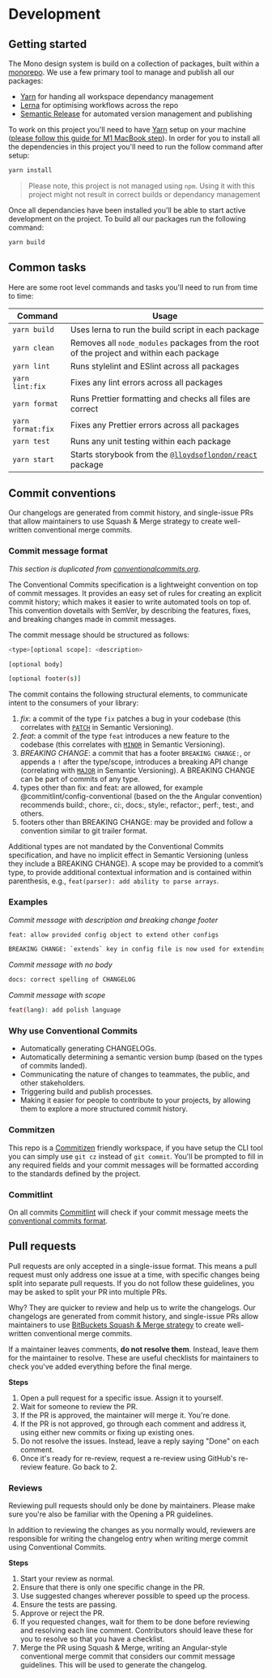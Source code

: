 # Development

## Getting started

The Mono design system is build on a collection of packages, built within a
[monorepo](https://en.wikipedia.org/wiki/Monorepo). We use a few primary tool to
manage and publish all our packages:

- [Yarn](#) for handing all workspace dependancy management
- [Lerna](https://github.com/lerna/lerna) for optimising workflows across the
  repo
- [Semantic Release](https://github.com/semantic-release/semantic-release) for
  automated version management and publishing

To work on this project you'll need to have [Yarn](#) setup on your machine
([please follow this guide for M1 MacBook step](#)). In order for you to install
all the dependencies in this project you'll need to run the follow command after
setup:

```sh
yarn install
```

> Please note, this project is not managed using `npm`. Using it with this
> project might not result in correct builds or dependancy management

Once all dependancies have been installed you'll be able to start active
development on the project. To build all our packages run the following command:

```sh
yarn build
```

## Common tasks

Here are some root level commands and tasks you'll need to run from time to
time:

| Command           | Usage                                                                                    |
| ----------------- | ---------------------------------------------------------------------------------------- |
| `yarn build`      | Uses lerna to run the build script in each package                                       |
| `yarn clean`      | Removes all `node_modules` packages from the root of the project and within each package |
| `yarn lint`       | Runs stylelint and ESlint across all packages                                            |
| `yarn lint:fix`   | Fixes any lint errors across all packages                                                |
| `yarn format`     | Runs Prettier formatting and checks all files are correct                                |
| `yarn format:fix` | Fixes any Prettier errors across all packages                                            |
| `yarn test`       | Runs any unit testing within each package                                                |
| `yarn start`      | Starts storybook from the [`@lloydsoflondon/react`](./packages/react) package            |

## Commit conventions

Our changelogs are generated from commit history, and single-issue PRs that
allow maintainers to use Squash & Merge strategy to create well-written
conventional merge commits.

### Commit message format

_This section is duplicated from
[conventionalcommits.org](https://www.conventionalcommits.org/en/v1.0.0/#summary)_.

The Conventional Commits specification is a lightweight convention on top of
commit messages. It provides an easy set of rules for creating an explicit
commit history; which makes it easier to write automated tools on top of. This
convention dovetails with SemVer, by describing the features, fixes, and
breaking changes made in commit messages.

The commit message should be structured as follows:

```sh
<type>[optional scope]: <description>

[optional body]

[optional footer(s)]
```

The commit contains the following structural elements, to communicate intent to
the consumers of your library:

1. _fix_: a commit of the type `fix` patches a bug in your codebase (this
   correlates with [`PATCH`](http://semver.org/#summary) in Semantic
   Versioning).
2. _feat_: a commit of the type `feat` introduces a new feature to the codebase
   (this correlates with [`MINOR`](http://semver.org/#summary) in Semantic
   Versioning).
3. _BREAKING CHANGE_: a commit that has a footer `BREAKING CHANGE:`, or appends
   a `!` after the type/scope, introduces a breaking API change (correlating
   with [`MAJOR`](http://semver.org/#summary) in Semantic Versioning). A
   BREAKING CHANGE can be part of commits of any type.
4. types other than fix: and feat: are allowed, for example
   @commitlint/config-conventional (based on the the Angular convention)
   recommends build:, chore:, ci:, docs:, style:, refactor:, perf:, test:, and
   others.
5. footers other than BREAKING CHANGE: <description> may be provided and follow
   a convention similar to git trailer format.

Additional types are not mandated by the Conventional Commits specification, and
have no implicit effect in Semantic Versioning (unless they include a BREAKING
CHANGE). A scope may be provided to a commit’s type, to provide additional
contextual information and is contained within parenthesis, e.g.,
`feat(parser): add ability to parse arrays`.

### Examples

_Commit message with description and breaking change footer_

```sh
feat: allow provided config object to extend other configs

BREAKING CHANGE: `extends` key in config file is now used for extending other config files
```

_Commit message with no body_

```sh
docs: correct spelling of CHANGELOG
```

_Commit message with scope_

```sh
feat(lang): add polish language
```

### Why use Conventional Commits

- Automatically generating CHANGELOGs.
- Automatically determining a semantic version bump (based on the types of
  commits landed).
- Communicating the nature of changes to teammates, the public, and other
  stakeholders.
- Triggering build and publish processes.
- Making it easier for people to contribute to your projects, by allowing them
  to explore a more structured commit history.

### Commitzen

This repo is a [Commitizen](https://github.com/commitizen/cz-cli) friendly
workspace, if you have setup the CLI tool you can simply use `git cz` instead of
`git commit`. You'll be prompted to fill in any required fields and your commit
messages will be formatted according to the standards defined by the project.

### Commitlint

On all commits
[Commitlint](https://github.com/conventional-changelog/commitlint) will check if
your commit message meets the
[conventional commits format](https://conventionalcommits.org/).

## Pull requests

Pull requests are only accepted in a single-issue format. This means a pull
request must only address one issue at a time, with specific changes being split
into separate pull requests. If you do not follow these guidelines, you may be
asked to split your PR into multiple PRs.

Why? They are quicker to review and help us to write the changelogs. Our
changelogs are generated from commit history, and single-issue PRs allow
maintainers to use
[BitBuckets Squash & Merge strategy](https://confluence.atlassian.com/bitbucketserver/pull-request-merge-strategies-844499235.html)
to create well-written conventional merge commits.

If a maintainer leaves comments, **do not resolve them**. Instead, leave them
for the maintainer to resolve. These are useful checklists for maintainers to
check you've added everything before the final merge.

**Steps**

1. Open a pull request for a specific issue. Assign it to yourself.
2. Wait for someone to review the PR.
3. If the PR is approved, the maintainer will merge it. You're done.
4. If the PR is not approved, go through each comment and address it, using
   either new commits or fixing up existing ones.
5. Do not resolve the issues. Instead, leave a reply saying "Done" on each
   comment.
6. Once it's ready for re-review, request a re-review using GitHub's re-review
   feature. Go back to 2.

### Reviews

Reviewing pull requests should only be done by maintainers. Please make sure
you're also be familiar with the Opening a PR guidelines.

In addition to reviewing the changes as you normally would, reviewers are
responsible for writing the changelog entry when writing merge commit using
Conventional Commits.

**Steps**

1. Start your review as normal.
2. Ensure that there is only one specific change in the PR.
3. Use suggested changes wherever possible to speed up the process.
4. Ensure the tests are passing.
5. Approve or reject the PR.
6. If you requested changes, wait for them to be done before reviewing and
   resolving each line comment. Contributors should leave these for you to
   resolve so that you have a checklist.
7. Merge the PR using Squash & Merge, writing an Angular-style conventional
   merge commit that considers our commit message guidelines. This will be used
   to generate the changelog.
